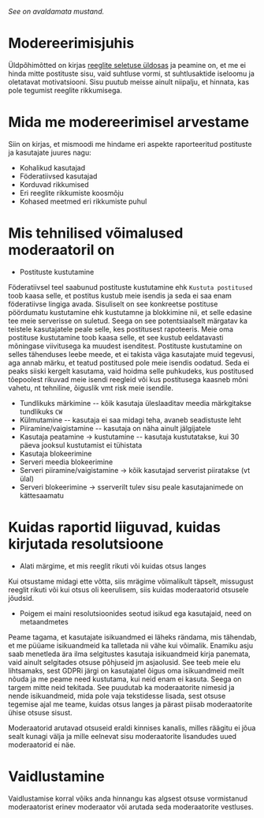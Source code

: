 _See on avaldamata mustand._

# Modereerimisjuhis

Üldpõhimõtted on kirjas [reeglite seletuse üldosas](https://kogukond.est.social/docs/reeglite-seletus/) ja peamine on, et me ei hinda mitte postituste sisu, vaid suhtluse vormi, st suhtlusaktide iseloomu ja oletatavat motivatsiooni. Sisu puutub meisse ainult niipalju, et hinnata, kas pole tegumist reeglite rikkumisega.

# Mida me modereerimisel arvestame

Siin on kirjas, et mismoodi me hindame eri aspekte raporteeritud postituste ja kasutajate juures nagu:

* Kohalikud kasutajad
* Föderatiivsed kasutajad
* Korduvad rikkumised
* Eri reeglite rikkumiste koosmõju
* Kohased meetmed eri rikkumiste puhul

# Mis tehnilised võimalused moderaatoril on

* Postituste kustutamine

Föderatiivsel teel saabunud postituste kustutamine ehk `Kustuta postitused` toob kaasa selle, et postitus kustub meie isendis ja seda ei saa enam föderatiivse lingiga avada. Sisuliselt on see konkreetse postituse pöördumatu kustutamine ehk kustutamne ja blokkimine nii, et selle edasine tee meie serverisse on suletud. Seega on see potentsiaalselt märgatav ka teistele kasutajatele peale selle, kes postitusest rapoteeris. Meie oma postituse kustutamine toob kaasa selle, et see kustub eeldatavasti mõningase viivitusega ka muudest isenditest. Postituste kustutamine on selles tähenduses leebe meede, et ei takista väga kasutajate muid tegevusi, aga annab märku, et teatud postitused pole meie isendis oodatud. Seda ei peaks siiski kergelt kasutama, vaid hoidma selle puhkudeks, kus postitused tõepoolest rikuvad meie isendi reegleid või kus postitusega kaasneb mõni vahetu, nt tehniline, õiguslik vmt risk meie isendile.

* Tundlikuks märkimine -- kõik kasutaja üleslaaditav meedia märkgitakse tundlikuks `CW`
* Külmutamine -- kasutaja ei saa midagi teha, avaneb seadistuste leht
* Piiramine/vaigistamine -- kasutaja on näha ainult jälgijatele
* Kasutaja peatamine -> kustutamine -- kasutaja kustutatakse, kui 30 päeva jooksul kustutamist ei tühistata
* Kasutaja blokeerimine
* Serveri meedia blokeerimine
* Serveri piiramine/vaigistamine -> kõik kasutajad serverist piiratakse (vt ülal)
* Serveri blokeerimine -> sserverilt tulev sisu peale kasutajanimede on kättesaamatu

# Kuidas raportid liiguvad, kuidas kirjutada resolutsioone

* Alati märgime, et mis reeglit rikuti või kuidas otsus langes

Kui otsustame midagi ette võtta, siis mrägime võimalikult täpselt, missugust reeglit rikuti või kui otsus oli keerulisem, siis kuidas moderaatorid otsusele jõudsid.

* Poigem ei maini resolutsioonides seotud isikud ega kasutajaid, need on metaandmetes

Peame tagama, et kasutajate isikuandmed ei läheks rändama, mis tähendab, et me püüame isikuandmeid ka talletada nii vähe kui võimalik. Enamiku asju saab menetleda ära ilma selgitustes kasutaja isikuandmeid kirja panemata, vaid ainult selgitades otsuse põhjuseid jm asjaolusid. See teeb meie elu lihtsamaks, sest GDPRi järgi on kasutajatel õigus oma isikuandmeid meilt nõuda ja me peame need kustutama, kui neid enam ei kasuta. Seega on targem mitte neid tekitada. See puudutab ka moderaatorite nimesid ja nende isikuandmeid, mida pole vaja tekstidesse lisada, sest otsuse tegemise ajal me teame, kuidas otsus langes ja pärast piisab moderaatorite ühise otsuse sisust.

Moderaatorid arutavad otsuseid eraldi kinnises kanalis, milles räägitu ei jõua sealt kunagi välja ja mille eelnevat sisu moderaatorite lisandudes uued moderaatorid ei näe.

# Vaidlustamine

Vaidlustamise korral võiks anda hinnangu kas algsest otsuse vormistanud moderaatorist erinev moderaator või arutada seda moderaatorite vestluses.
